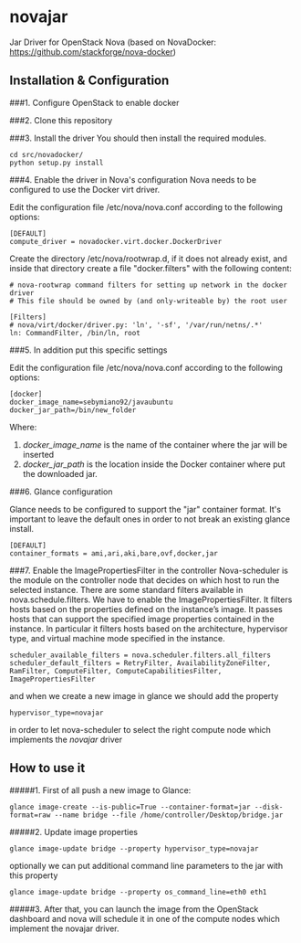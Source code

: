 # novajar
Jar Driver for OpenStack Nova (based on NovaDocker: https://github.com/stackforge/nova-docker)

## Installation & Configuration

###1. Configure OpenStack to enable docker

###2. Clone this repository

###3. Install the driver
You should then install the required modules.

```
cd src/novadocker/
python setup.py install
```

###4. Enable the driver in Nova's configuration
Nova needs to be configured to use the Docker virt driver.

Edit the configuration file /etc/nova/nova.conf according to the following options:

```
[DEFAULT]
compute_driver = novadocker.virt.docker.DockerDriver
```

Create the directory /etc/nova/rootwrap.d, if it does not already exist, and inside that directory create a file "docker.filters" with the following content:

```
# nova-rootwrap command filters for setting up network in the docker driver
# This file should be owned by (and only-writeable by) the root user

[Filters]
# nova/virt/docker/driver.py: 'ln', '-sf', '/var/run/netns/.*'
ln: CommandFilter, /bin/ln, root
```

###5. In addition put this specific settings

Edit the configuration file /etc/nova/nova.conf according to the following options:

```
[docker]
docker_image_name=sebymiano92/javaubuntu
docker_jar_path=/bin/new_folder
```

Where:

1. *docker_image_name* is the name of the container where the jar will be inserted
2. *docker_jar_path* is the location inside the Docker container where put the downloaded jar.

###6. Glance configuration

Glance needs to be configured to support the "jar" container format. It's important to leave the default ones in order to not break an existing glance install.

```
[DEFAULT]
container_formats = ami,ari,aki,bare,ovf,docker,jar
```

###7. Enable the ImagePropertiesFilter in the controller
Nova-scheduler is the module on the controller node that decides on which host to run the selected instance. There are some standard filters available in nova.schedule.filters.
We have to enable the ImagePropertiesFilter. 
It filters hosts based on the properties defined on the instance’s image. It passes hosts that can support the specified image properties contained in the instance. 
In particular it filters hosts based on the architecture, hypervisor type, and virtual machine mode specified in the instance.

```
scheduler_available_filters = nova.scheduler.filters.all_filters
scheduler_default_filters = RetryFilter, AvailabilityZoneFilter, RamFilter, ComputeFilter, ComputeCapabilitiesFilter, ImagePropertiesFilter
```

and when we create a new image in glance we should add the property

```
hypervisor_type=novajar
```

in order to let nova-scheduler to select the right compute node which implements the *novajar* driver

## How to use it

#####1. First of all push a new image to Glance:

```
glance image-create --is-public=True --container-format=jar --disk-format=raw --name bridge --file /home/controller/Desktop/bridge.jar
```

#####2. Update image properties

```
glance image-update bridge --property hypervisor_type=novajar
```

optionally we can put additional command line parameters to the jar with this property

```
glance image-update bridge --property os_command_line=eth0 eth1
```

#####3. After that, you can launch the image from the OpenStack dashboard and nova will schedule it in one of the compute nodes which implement the novajar driver.
